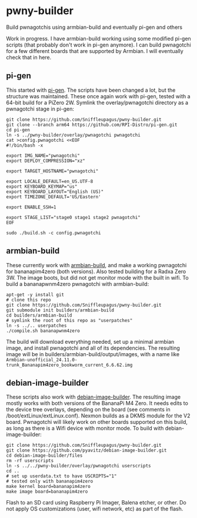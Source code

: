 # pwny-builder
Build pwnagotchis using armbian-build and eventually pi-gen and others

Work in progress. I have armbian-build working using some modified pi-gen scripts (that probably don't work in pi-gen anymore). I can build pwnagotchi for a few different boards that are supported by Armbian. I will eventually check that in here.

## pi-gen
This started with [pi-gen](https://github.com/RPi-Distro/pi-gen.git). The scripts have been changed a lot, but the structure was maintained. These once again work with pi-gen, tested with a 64-bit build for a PiZero 2W. Symlink the overlay/pwnagotchi directory as a pwnagotchi stage in pi-gen:
```
git clone https://github.com/Sniffleupagus/pwny-builder.git
git clone --branch arm64 https://github.com/RPI-Distro/pi-gen.git
cd pi-gen
ln -s ../pwny-builder/overlay/pwnagotchi pwnagotchi
cat >config.pwnagotchi <<EOF
#!/bin/bash -x

export IMG_NAME="pwnagotchi"
export DEPLOY_COMPRESSION="xz"

export TARGET_HOSTNAME="pwnagotchi"

export LOCALE_DEFAULT=en_US.UTF-8
export KEYBOARD_KEYMAP="us"
export KEYBOARD_LAYOUT="English (US)"
export TIMEZONE_DEFAULT='US/Eastern'

export ENABLE_SSH=1

export STAGE_LIST="stage0 stage1 stage2 pwnagotchi"
EOF

sudo ./build.sh -c config.pwnagotchi
```

## armbian-build
These currently work with [armbian-build](https://github.com/armbian/build), and make a working pwnagotchi for bananapim4zero (both versions). Also tested building for a Radxa Zero 3W. The image boots, but did not get monitor mode with the built in wifi. 
To build a bananapwnm4zero pwnagotchi with armbian-build:

```
apt-get -y install git
# clone this repo
git clone https://github.com/Sniffleupagus/pwny-builder.git
git submodule init builders/armbian-build
cd builders/armbian-build
# symlink the root of this repo as "userpatches"
ln -s ../.. userpatches
./compile.sh bananapwnm4zero
```
The build will download everything needed, set up a minimal armbian image, and install pwnagotchi and all of its dependencies. The resulting image will be in builders/armbian-build/output/images, with a name like
```Armbian-unofficial_24.11.0-trunk_Bananapim4zero_bookworm_current_6.6.62.img```

## debian-image-builder
These scripts also work with [debian-image-builder](https://github.com/pyavitz/debian-image-builder). The resulting image mostly works with both versions of the BananaPi M4 Zero. It needs edits to the device tree overlays, depending on the board (see comments in /boot/extLinux/extLinux.conf).  Nexmon builds as a DKMS module for the V2 board. Pwnagotchi will likely work on other boards supported on this build, as long as there is a Wifi device with monitor mode.
To build with debian-image-builder:
```
git clone https://github.com/Sniffleupagus/pwny-builder.git
git clone https://github.com/pyavitz/debian-image-builder.git
cd debian-image-builder/files
rm -rf userscripts
ln -s ../../pwny-builder/overlay/pwnagotchi userscripts
cd ..
# set up userdata.txt to have USCRIPTS="1"
# tested only with bananapim4zero
make kernel board=bananapim4zero
make image board=bananapim4zero
```
Flash to an SD card using Raspberry Pi Imager, Balena etcher, or other. Do not apply OS customizations (user, wifi network, etc) as part of the flash.
